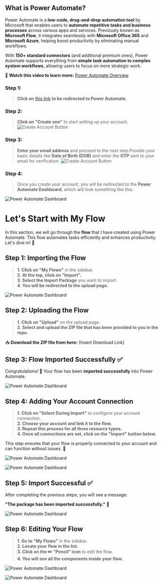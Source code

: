 ## What is Power Automate?  

Power Automate is a **low-code, drag-and-drop automation tool** by Microsoft that enables users to **automate repetitive tasks and business processes** across various apps and services. Previously known as **Microsoft Flow**, it integrates seamlessly with **Microsoft Office 365** and **Microsoft Azure**, helping boost productivity by eliminating manual workflows.  

With **150+ standard connectors** (and additional premium ones), Power Automate supports everything from **simple task automation to complex system workflows**, allowing users to focus on more strategic work.  

🎥 **Watch this video to learn more:** [Power Automate Overview](https://youtu.be/yVAEH6-ui0w?si=Ne3pXYQp-uZnHGOR)  


### Step 1:  
> **Click on** [this link](https://make.powerautomate.com) **to be redirected to Power Automate.**

### Step 2:  
> **Click on "Create one"** to start setting up your account.  
![Create Account Button](Images/Screenshot%20(1731).png)

### Step 3:  
> **Enter your email address** and proceed to the next step.Provide your basic details like **Date of Birth (DOB)** and enter the **OTP** sent to your email for verification.
![Create Account Button](Images/Screenshot%20(1732).png)

### Step 4:  
> Once you create your account, you will be redirected to the **Power Automate Dashboard**, which will look something like this:  

![Power Automate Dashboard](Images/Screenshot%20(1733).png)  


# Let's Start with My Flow  

In this section, we will go through the **flow** that I have created using Power Automate. This flow automates tasks efficiently and enhances productivity. Let's dive in! 🚀  

## Step 1: Importing the Flow  

> **1. Click on "My Flows"** in the sidebar.  
> **2. At the top, click on "Import".**  
> **3. Select the Import Package** you want to import.  
> **4. You will be redirected to the upload page.**  

![Power Automate Dashboard](Images/Screenshot%20(1735).png)  

## Step 2: Uploading the Flow  

> **1. Click on "Upload"** on the upload page.  
> **2. Select and upload the **ZIP file** that has been provided to you in the repo.** 

📥 **Download the ZIP file from here:** [Insert Download Link]  

## Step 3: Flow Imported Successfully ✅  

Congratulations! 🎉 Your flow has been **imported successfully** into Power Automate.  

![Power Automate Dashboard](Images/Screenshot%20(1736).png)  

## Step 4: Adding Your Account Connection  

> **1. Click on "Select During Import"** to configure your account connection.  
> **2. Choose your account and link it to the flow.**  
> **3. Repeat this process for all three resource types.**  
> **4. Once all connections are set, click on the "Import" button below.**  

This step ensures that your flow is properly connected to your account and can function without issues. 🚀  

![Power Automate Dashboard](Images/Screenshot%20(1740).png) 

![Power Automate Dashboard](Images/Screenshot%20(1741).png) 

## Step 5: Import Successful ✅  

After completing the previous steps, you will see a message:  

**"The package has been imported successfully."** 🎉  

![Power Automate Dashboard](Images/Screenshot%20(1742).png) 

## Step 6: Editing Your Flow  

> **1. Go to "My Flows"** in the sidebar.  
> **2. Locate your flow in the list.**  
> **3. Click on the ✏️ "Pencil" icon** to edit the flow.  
> **4. You will see all the components inside your flow.**  

![Power Automate Dashboard](Images/Screenshot%20(1744).png) 

![Power Automate Dashboard](Images/Screenshot%20(1745).png) 


